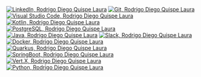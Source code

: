 [![LinkedIn, Rodrigo Diego Quispe Laura](https://warehouse-camo.ingress.cmh1.psfhosted.org/5e684aa6413250a7417520a2c5e1ef17f77bc0f8/68747470733a2f2f696d672e736869656c64732e696f2f62616467652f4c696e6b6564496e2d3030373742353f7374796c653d666f722d7468652d6261646765266c6f676f3d6c696e6b6564696e266c6f676f436f6c6f723d7768697465267374796c653d666c61742d737175617265)](https://co.linkedin.com/in/rodquispe)
[![Git, Rodrigo Diego Quispe Laura](https://img.shields.io/badge/Git-F05032?style=flat-square&logo=Git&logoColor=white)](https://co.linkedin.com/in/rodquispe)
[![Visual Studio Code, Rodrigo Diego Quispe Laura](https://img.shields.io/badge/Visual_Studio_Code-007ACC?style=flat-square&logo=Visual-Studio-Code&logoColor=white)](https://co.linkedin.com/in/rodquispe)
[![Kotlin, Rodrigo Diego Quispe Laura](https://img.shields.io/badge/-Kotlin-007580?style=flat-square&logo=kotlin&logoColor=white)](https://co.linkedin.com/in/rodquispe)
[![PostgreSQL, Rodrigo Diego Quispe Laura](https://img.shields.io/badge/-PostgreSQL-336791?style=flat-square&logo=postgresql&logoColor=white)](https://co.linkedin.com/in/rodquispe)
[![Java, Rodrigo Diego Quispe Laura](https://img.shields.io/badge/-Java-E34A86?style=flat-square&logo=java)](https://co.linkedin.com/in/rodquispe)
[![Slack, Rodrigo Diego Quispe Laura](https://img.shields.io/badge/Slack-red?style=flat-square&logo=slack)](https://co.linkedin.com/in/rodquispe)
[![Docker, Rodrigo Diego Quispe Laura](https://img.shields.io/badge/Docker-black?style=flat-square&logo=docker)](https://co.linkedin.com/in/rodquispe)
[![Quarkus, Rodrigo Diego Quispe Laura](https://img.shields.io/badge/Quarkus-gray?style=flat-square&logo=quarkus)](https://co.linkedin.com/in/rodquispe)
[![SpringBoot, Rodrigo Diego Quispe Laura](https://img.shields.io/badge/SpringBoot-gray?style=flat-square&logo=springboot)](https://co.linkedin.com/in/rodquispe)
[![Vert.X, Rodrigo Diego Quispe Laura](https://img.shields.io/badge/Vert.X-gray?style=flat-square&logo=vert-x)](https://co.linkedin.com/in/rodquispe)
[![Python, Rodrigo Diego Quispe Laura](https://img.shields.io/badge/Python-3776AB?style=flat-square&logo=Python&logoColor=white)](https://co.linkedin.com/in/rodquispe)
